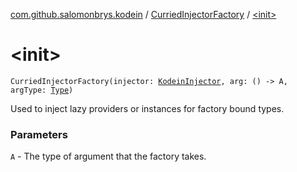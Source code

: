 [com.github.salomonbrys.kodein](../index.md) / [CurriedInjectorFactory](index.md) / [&lt;init&gt;](.)

# &lt;init&gt;

`CurriedInjectorFactory(injector: `[`KodeinInjector`](../-kodein-injector/index.md)`, arg: () -> A, argType: `[`Type`](http://docs.oracle.com/javase/6/docs/api/java/lang/reflect/Type.html)`)`

Used to inject lazy providers or instances for factory bound types.

### Parameters

`A` - The type of argument that the factory takes.